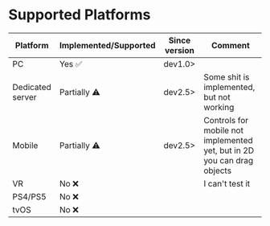 # Supported Platforms
| Platform         | Implemented/Supported   | Since version | Comment |
| ---------------- | ----------------------- | ------------- | ------- |
| PC               | Yes ✅️                  | dev1.0>       | |
| Dedicated server | Partially :warning:     | dev2.5>       | Some shit is implemented, but not working |
| Mobile           | Partially :warning:     | dev2.5>       | Controls for mobile not implemented yet, but in 2D you can drag objects |
| VR               | No :x:                  |               | I can't test it |
| PS4/PS5          | No :x:                  |               | |
| tvOS             | No :x:                  |               | |
